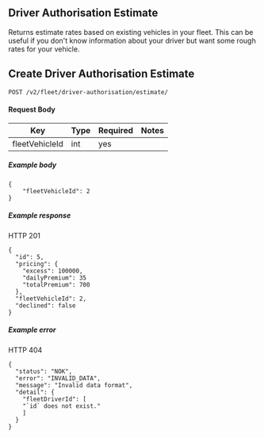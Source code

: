 ## Driver Authorisation Estimate

Returns estimate rates based on existing vehicles in your fleet. This can be useful if you don't know information about your driver but want some rough rates for your vehicle.
## Create Driver Authorisation Estimate



`POST /v2/fleet/driver-authorisation/estimate/`

#### Request Body

| Key | Type | Required | Notes |
| --- | --- | --- | --- |
| fleetVehicleId | int | yes |  |

##### Example body

```
{
    "fleetVehicleId": 2
}
```

##### Example response

HTTP 201

```
{
  "id": 5,
  "pricing": {
    "excess": 100000,
    "dailyPremium": 35
    "totalPremium": 700
  },
  "fleetVehicleId": 2,
  "declined": false
}
```

##### Example error

HTTP 404

```
{
  "status": "NOK",
  "error": "INVALID_DATA",
  "message": "Invalid data format",
  "detail": {
    "fleetDriverId": [
    "`id` does not exist."
    ]
  }
}
```
